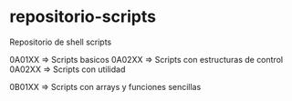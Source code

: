 # repositorio-scripts
Repositorio de shell scripts

0A01XX => Scripts basicos
0A02XX => Scripts con estructuras de control
0A02XX => Scripts con utilidad 

0B01XX => Scripts con arrays y funciones sencillas
